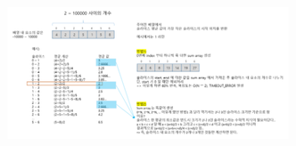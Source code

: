 ![logic design](https://github.com/ziippy/my_codility/blob/master/5_3_MinAvgTwoSlice/MinAvgTwoSlice_design.png?raw=true)
